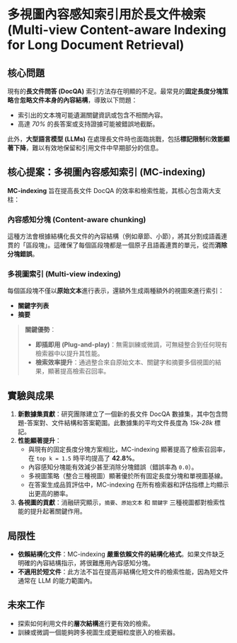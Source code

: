# 多視圖內容感知索引用於長文件檢索 (Multi-view Content-aware Indexing for Long Document Retrieval)

## 核心問題

現有的**長文件問答 (DocQA)** 索引方法存在明顯的不足。最常見的**固定長度分塊策略**會**忽略文件本身的內容結構**，導致以下問題：

* 索引出的文本塊可能遺漏關鍵資訊或包含不相關內容。
* 高達 *70%* 的長答案或支持證據可能被錯誤地截斷。

此外，**大型語言模型 (LLMs)** 在處理長文件時也面臨挑戰，包括**標記限制**和**效能顯著下降**，難以有效地保留和引用文件中早期部分的信息。

## 核心提案：多視圖內容感知索引 (MC-indexing)

**MC-indexing** 旨在提高長文件 DocQA 的效率和檢索性能，其核心包含兩大支柱：

### 內容感知分塊 (Content-aware chunking)

這種方法會根據結構化長文件的內容結構（例如章節、小節），將其分割成語義連貫的「區段塊」。這確保了每個區段塊都是一個原子且語義連貫的單元，從而**消除分塊錯誤**。

### 多視圖索引 (Multi-view indexing)

每個區段塊不僅以**原始文本**進行表示，還額外生成兩種額外的視圖來進行索引：

* **關鍵字列表**
* **摘要**

> **關鍵優勢**：
>
> * **即插即用 (Plug-and-play)**：無需訓練或微調，可無縫整合到任何現有檢索器中以提升其性能。
> * **檢索效率提升**：通過整合來自原始文本、關鍵字和摘要多個視圖的結果，顯著提高檢索召回率。

## 實驗與成果

1.  **新數據集貢獻**：研究團隊建立了一個新的長文件 DocQA 數據集，其中包含問題-答案對、文件結構和答案範圍。此數據集的平均文件長度為 *15k-28k* 標記。
2.  **性能顯著提升**：
    * 與現有的固定長度分塊方案相比，MC-indexing 顯著提高了檢索召回率，在 `top k = 1.5` 時平均提高了 **42.8%**。
    * 內容感知分塊能有效減少甚至消除分塊錯誤（錯誤率為 `0.0`）。
    * 多視圖策略（整合三種視圖）顯著優於所有固定長度分塊和單視圖基線。
    * 在答案生成品質評估中，MC-indexing 在所有檢索器和評估指標上均顯示出更高的勝率。
3.  **各視圖的貢獻**：消融研究顯示，`摘要`、`原始文本` 和 `關鍵字` 三種視圖都對檢索性能的提升起著關鍵作用。

## 局限性

* **依賴結構化文件**：MC-indexing **嚴重依賴文件的結構化格式**。如果文件缺乏明確的內容結構指示，將很難應用內容感知分塊。
* **不適用於短文件**：此方法不旨在提高非結構化短文件的檢索性能，因為短文件通常在 LLM 的能力範圍內。

## 未來工作

* 探索如何利用文件的**層次結構**進行更有效的檢索。
* 訓練或微調一個能夠跨多視圖生成更細粒度嵌入的檢索器。